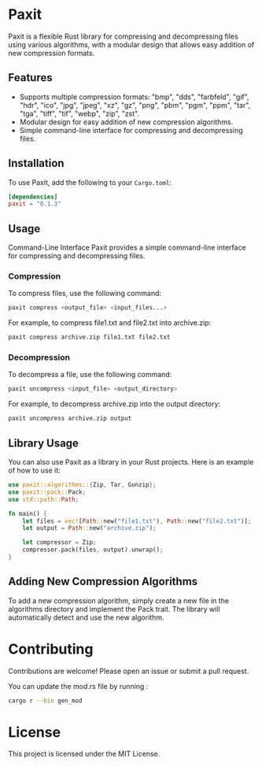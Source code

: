  # Paxit

Paxit is a flexible Rust library for compressing and decompressing files using various algorithms, with a modular design that allows easy addition of new compression formats.

## Features

- Supports multiple compression formats: "bmp", "dds", "farbfeld", "gif", "hdr", "ico", "jpg", "jpeg", "xz", "gz", "png", "pbm", "pgm", "ppm", "tar", "tga", "tiff", "tif", "webp", "zip", "zst".
- Modular design for easy addition of new compression algorithms.
- Simple command-line interface for compressing and decompressing files.

## Installation

To use Paxit, add the following to your `Cargo.toml`:

```toml
[dependencies]
paxit = "0.1.3"
```

## Usage

Command-Line Interface
Paxit provides a simple command-line interface for compressing and decompressing files.

### Compression

To compress files, use the following command:

```bash
paxit compress <output_file> <input_files...>
```

For example, to compress file1.txt and file2.txt into archive.zip:


```bash
paxit compress archive.zip file1.txt file2.txt
```

### Decompression

To decompress a file, use the following command:

```bash
paxit uncompress <input_file> <output_directory>
```

For example, to decompress archive.zip into the output directory:

```bash
paxit uncompress archive.zip output
```

## Library Usage

You can also use Paxit as a library in your Rust projects. Here is an example of how to use it:

```rust
use paxit::algorithms::{Zip, Tar, Gunzip};
use paxit::pack::Pack;
use std::path::Path;

fn main() {
    let files = vec![Path::new("file1.txt"), Path::new("file2.txt")];
    let output = Path::new("archive.zip");

    let compressor = Zip;
    compressor.pack(files, output).unwrap();
}
```

## Adding New Compression Algorithms

To add a new compression algorithm, simply create a new file in the algorithms directory and implement the Pack trait. The library will automatically detect and use the new algorithm.

# Contributing

Contributions are welcome! Please open an issue or submit a pull request.

You can update the mod.rs file by running : 

```bash
cargo r --bin gen_mod
```

# License

This project is licensed under the MIT License.
